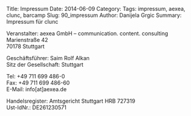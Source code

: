Title: Impressum
Date: 2014-06-09
Category: 
Tags: impressum, aexea, clunc, barcamp
Slug: 90_impressum
Author: Danijela Grgic
Summary: Impressum für clunc


Veranstalter: aexea GmbH – communication. content. consulting  
Marienstraße 42  
70178 Stuttgart  

Geschäftsführer: Saim Rolf Alkan  
Sitz der Gesellschaft: Stuttgart  

Tel: +49 711 699 486-0  
Fax: +49 711 699 486-60  
E-Mail: info[at]aexea.de  

Handelsregister: Amtsgericht Stuttgart  HRB 727319  
Ust-IdNr.: DE261230571  
